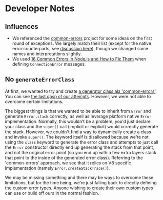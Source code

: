 # Developer Notes

## Influences

- We referenced the [common-errors](https://www.npmjs.com/package/common-errors) project for some ideas on the first round of exceptions. We largely match their list (except for the native error counterparts, see [discussion here](./README.md#specialized-system-errors)), though we changed some names and interpretations slightly.
- We used [16 Common Errors in Node.js and How to Fix Them](https://betterstack.com/community/guides/scaling-nodejs/nodejs-errors/) when defining `ConnectionError` messages.

## No `generateErrorClass`

At first, we wanted to try and create [a generator class ala 'common-errors'](https://github.com/shutterstock/node-common-errors/blob/master/lib/helpers/class-generator.js). You can see [the last gasp of our attempts](https://github.com/liquid-labs/common-errors/blob/b632305ae83c96d8bcd647e9a262fc238ce14d17/src/generate-error-class.mjs). However, we were not able to overcome certain limitations.

The biggest things is that we wanted to be able to inherit from `Error` and generate `Error.stack` correctly, as well as leverage platform native `Error` implementation. Normally, this wouldn't be a problem, you'd just declare your class and the `super()` call (implicit or explicit) would correctly generate the stack. However, we couldn't find a way to dynamically create a class and invoke `super()`. The keyword itself is disallowed because we're not using the `class` keyword to generate the error class and attempts to just call the `Error` constructor directly end up generating the stack from that point, and not the original error point (so you end up with a few extra layers stack that point to the inside of the generated error class). Referring to the 'common-errors' approach, we see that it relies on V8 specific implementation (namely `Error.createStackTrace()`).

We may be missing something and there may be ways to overcome these limitations, but for the time being, we're just falling back to directly defining the custom error types. Anyone wishing to create their own custom types can use or build off ours in the normal fashion.
